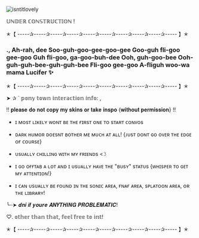 
![isntitlovely](https://github.com/mochitails/mochitails/assets/162510444/327f4df6-3f71-4048-bdf8-161842f6a60f)

𝕌ℕ𝔻𝔼ℝ ℂ𝕆ℕ𝕊𝕋ℝ𝕌ℂ𝕋𝕀𝕆ℕ !

✭【 -----✰-----✰-----✰-----✰-----✰-----✰-----✰-----✰-----✰----- 】✭

### ., Ah-rah, dee Soo-guh-goo-gee-goo-gee Goo-guh fli-goo gee-goo Guh fli-goo, ga-goo-buh-dee Ooh, guh-goo-bee Ooh-guh-guh-bee-guh-guh-bee Fli-goo gee-goo A-fliguh woo-wa mama Lucifer ✨

✭【 -----✰-----✰-----✰-----✰-----✰-----✰-----✰-----✰-----✰----- 】✭

➤ ✰ ` 𝕡𝕠𝕟𝕪 𝕥𝕠𝕨𝕟 𝕚𝕟𝕥𝕖𝕣𝕒𝕔𝕥𝕚𝕠𝕟 𝕚𝕟𝕗𝕠: ,

!! 𝐩𝐥𝐞𝐚𝐬𝐞 𝐝𝐨 𝐧𝐨𝐭 𝐜𝐨𝐩𝐲 𝐦𝐲 𝐬𝐤𝐢𝐧𝐬 𝐨𝐫 𝐭𝐚𝐤𝐞 𝐢𝐧𝐬𝐩𝐨 {𝐰𝐢𝐭𝐡𝐨𝐮𝐭 𝐩𝐞𝐫𝐦𝐢𝐬𝐬𝐢𝐨𝐧} !!

- ɪ ᴍᴏsᴛ ʟɪᴋᴇʟʏ ᴡᴏɴᴛ ʙᴇ ᴛʜᴇ ғɪʀsᴛ ᴏɴᴇ ᴛᴏ sᴛᴀʀᴛ ᴄᴏɴᴠᴏs

- ᴅᴀʀᴋ ʜᴜᴍᴏʀ ᴅᴏᴇsɴᴛ ʙᴏᴛʜᴇʀ ᴍᴇ ᴍᴜᴄʜ ᴀᴛ ᴀʟʟ! {ᴊᴜsᴛ ᴅᴏɴᴛ ɢᴏ ᴏᴠᴇʀ ᴛʜᴇ ᴇᴅɢᴇ ᴏғ ᴄᴏᴜʀsᴇ}

- ᴜsᴜᴀʟʟʏ ᴄʜɪʟʟɪɴɢ ᴡɪᴛʜ ᴍʏ ғʀɪᴇɴᴅs <𝟹

- ɪ ɢᴏ ᴏғғᴛᴀʙ ᴀ ʟᴏᴛ ᴀɴᴅ ɪ ᴜsᴜᴀʟʟʏ ʜᴀᴠᴇ ᴛʜᴇ "ʙᴜsʏ" sᴛᴀᴛᴜs {ᴡʜɪsᴘᴇʀ ᴛᴏ ɢᴇᴛ ᴍʏ ᴀᴛᴛᴇɴᴛɪᴏɴ!}

- ɪ ᴄᴀɴ ᴜsᴜᴀʟʟʏ ʙᴇ ғᴏᴜɴᴅ ɪɴ ᴛʜᴇ sᴏɴɪᴄ ᴀʀᴇᴀ, ғɴᴀғ ᴀʀᴇᴀ, sᴘʟᴀᴛᴏᴏɴ ᴀʀᴇᴀ, ᴏʀ ᴛʜᴇ ʟɪʙʀᴀʀʏ!

╰┈➤ 𝒅𝒏𝒊 𝒊𝒇 𝒚𝒐𝒖𝒓𝒆 𝑨𝑵𝒀𝑻𝑯𝑰𝑵𝑮 𝑷𝑹𝑶𝑩𝑳𝑬𝑴𝑨𝑻𝑰𝑪!

♡. 𝕠𝕥𝕙𝕖𝕣 𝕥𝕙𝕒𝕟 𝕥𝕙𝕒𝕥, 𝕗𝕖𝕖𝕝 𝕗𝕣𝕖𝕖 𝕥𝕠 𝕚𝕟𝕥!

✭【 -----✰-----✰-----✰-----✰-----✰-----✰-----✰-----✰-----✰----- 】✭



<!--
**mochitails/mochitails** is a ✨ _special_ ✨ repository because its `README.md` (this file) appears on your GitHub profile.


